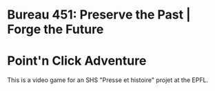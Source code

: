 # Bureau 451: Preserve the Past | Forge the Future
# Point'n Click Adventure

This is a video game for an SHS "Presse et histoire" projet at the EPFL. 
